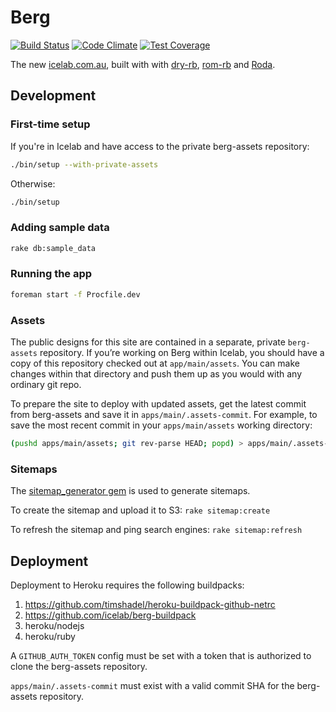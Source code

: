 [travis]: https://travis-ci.org/icelab/berg
[code climate]: https://codeclimate.com/github/icelab/berg
[code climate coverage]: https://codeclimate.com/github/icelab/berg/coverage

# Berg

[![Build Status](https://travis-ci.org/icelab/berg.svg?branch=master)][travis]
[![Code Climate](https://codeclimate.com/github/icelab/berg/badges/gpa.svg)][code climate]
[![Test Coverage](https://codeclimate.com/github/icelab/berg/badges/coverage.svg)][code climate coverage]

The new [icelab.com.au](http://icelab.com.au), built with with [dry-rb](http://dry-rb.org/), [rom-rb](http://rom-rb.org/) and [Roda](http://roda.jeremyevans.net).

## Development

### First-time setup

If you're in Icelab and have access to the private berg-assets repository:

```sh
./bin/setup --with-private-assets
```

Otherwise:

```sh
./bin/setup
```

### Adding sample data
```sh
rake db:sample_data
```

### Running the app

```sh
foreman start -f Procfile.dev
```

### Assets

The public designs for this site are contained in a separate, private `berg-assets` repository. If you’re working on Berg within Icelab, you should have a copy of this repository checked out at `app/main/assets`. You can make changes within that directory and push them up as you would with any ordinary git repo.

To prepare the site to deploy with updated assets, get the latest commit from berg-assets and save it in `apps/main/.assets-commit`. For example, to save the most recent commit in your `apps/main/assets` working directory:

```sh
(pushd apps/main/assets; git rev-parse HEAD; popd) > apps/main/.assets-commit
```

### Sitemaps

The [sitemap_generator gem](https://github.com/kjvarga/sitemap_generator) is used to generate sitemaps.

To create the sitemap and upload it to S3:
`rake sitemap:create`

To refresh the sitemap and ping search engines:
`rake sitemap:refresh`

## Deployment

Deployment to Heroku requires the following buildpacks:

1. https://github.com/timshadel/heroku-buildpack-github-netrc
2. https://github.com/icelab/berg-buildpack
3. heroku/nodejs
4. heroku/ruby

A `GITHUB_AUTH_TOKEN` config must be set with a token that is authorized to clone the berg-assets repository.

`apps/main/.assets-commit` must exist with a valid commit SHA for the berg-assets repository.
